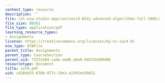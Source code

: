 ```yaml
---
content_type: resource
description: ''
file: /ol-ocw-studio-app/courses/6-854j-advanced-algorithms-fall-2005/cd28dd25676b977c19e3e2391ed39821_sol9.pdf
file_size: 86361
file_type: application/pdf
learning_resource_types:
- Assignments
license: https://creativecommons.org/licenses/by-nc-sa/4.0/
ocw_type: OCWFile
parent_title: Assignments
parent_type: CourseSection
parent_uid: 725f2e04-cada-aedb-a6e0-9d255b409d98
resourcetype: Document
title: sol9.pdf
uid: cd28dd25-676b-977c-19e3-e2391ed39821
---
```

